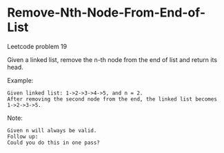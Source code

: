 # Remove-Nth-Node-From-End-of-List
Leetcode problem 19

Given a linked list, remove the n-th node from the end of list and return its head.

Example:
```
Given linked list: 1->2->3->4->5, and n = 2.
After removing the second node from the end, the linked list becomes 1->2->3->5.
```
Note:
```
Given n will always be valid.
Follow up:
Could you do this in one pass?
```
